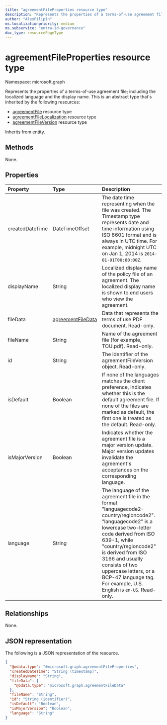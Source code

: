 ```yaml
---
title: "agreementFileProperties resource type"
description: "Represents the properties of a terms-of-use agreement file; including the localized language and the display name."
author: "AlexFilipin"
ms.localizationpriority: medium
ms.subservice: "entra-id-governance"
doc_type: resourcePageType
---
```


# agreementFileProperties resource type

Namespace: microsoft.graph

Represents the properties of a terms-of-use agreement file; including the localized language and the display name. This is an abstract type that's inherited by the following resources:

- [agreementFile](agreementfile.md) resource type
- [agreementFileLocalization](agreementfilelocalization.md) resource type
- [agreementFileVersion](agreementfileversion.md) resource type

Inherits from [entity](entity.md).

## Methods

None.

## Properties

| Property     | Type        | Description |
|:-------------|:------------|:------------|
|createdDateTime|DateTimeOffset|The date time representing when the file was created. The Timestamp type represents date and time information using ISO 8601 format and is always in UTC time. For example, midnight UTC on Jan 1, 2014 is `2014-01-01T00:00:00Z`.|
|displayName|String|Localized display name of the policy file of an agreement. The localized display name is shown to end users who view the agreement.|
|fileData|[agreementFileData](agreementfiledata.md)|Data that represents the terms of use PDF document. Read-only.|
|fileName|String|Name of the agreement file (for example, TOU.pdf). Read-only.|
|id|String|The identifier of the agreementFileVersion object. Read-only.|
|isDefault|Boolean|If none of the languages matches the client preference, indicates whether this is the default agreement file. If none of the files are marked as default, the first one is treated as the default. Read-only.|
|isMajorVersion|Boolean|Indicates whether the agreement file is a major version update. Major version updates invalidate the agreement's acceptances on the corresponding language.|
|language|String|The language of the agreement file in the format "languagecode2-country/regioncode2". "languagecode2" is a lowercase two-letter code derived from ISO 639-1, while "country/regioncode2" is derived from ISO 3166 and usually consists of two uppercase letters, or a BCP-47 language tag. For example, U.S. English is `en-US`. Read-only.|

## Relationships

None.

## JSON representation
The following is a JSON representation of the resource.
<!-- {
  "blockType": "resource",
  "keyProperty": "id",
  "@odata.type": "microsoft.graph.agreementFileProperties",
  "openType": false
}
-->
``` json
{
  "@odata.type": "#microsoft.graph.agreementFileProperties",
  "createdDateTime": "String (timestamp)",
  "displayName": "String",
  "fileData": {
    "@odata.type": "microsoft.graph.agreementFileData"
  },
  "fileName": "String",
  "id": "String (identifier)",
  "isDefault": "Boolean",
  "isMajorVersion": "Boolean",
  "language": "String"
}
```

